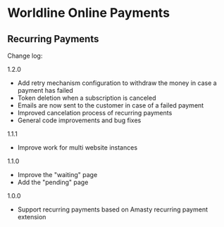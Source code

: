 # Worldline Online Payments

## Recurring Payments

Change log:

1.2.0
- Add retry mechanism configuration to withdraw the money in case a payment has failed
- Token deletion when a subscription is canceled
- Emails are now sent to the customer in case of a failed payment
- Improved cancelation process of recurring payments
- General code improvements and bug fixes

1.1.1
- Improve work for multi website instances

1.1.0
- Improve the "waiting" page
- Add the "pending" page

1.0.0
- Support recurring payments based on Amasty recurring payment extension
